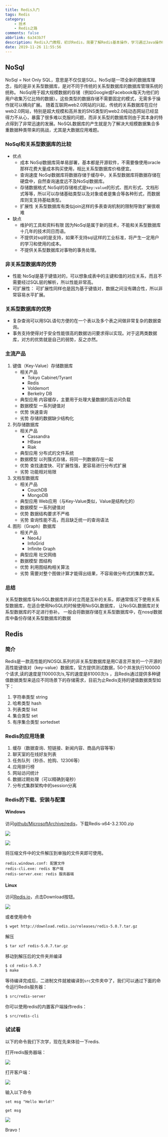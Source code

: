 ```yaml
---
title: Redis入门
tags: Redis
category:
    - 技术
    - Redis之路
comments: false
abbrlink: 6a343b7f
description: Redis入门教程，初识Redis，简要了解Redis基本操作，学习通过Java操作Redis
date: 2019-11-26 11:55:56
---
```


## NoSql

NoSql = Not Only SQL，意思是不仅仅是SQL。NoSql是一项全新的数据库理念，指的是非关系型数据库，是对不同于传统的关系型数据库的数据库管理系统的统称。
NoSql用于超大规模数据的存储（例如Google或Facebook每天为他们的用户收集万亿比特的数据）。这些类型的数据存储不需要固定的模式，无需多于操作就可以横向扩展。
随着互联网web2.0网站的兴起，传统的关系数据库在应付web2.0网站，特别是超大规模和高并发的SNS类型的web2.0纯动态网站已经显得力不从心，暴露了很多难以克服的问题，而非关系型的数据库则由于其本身的特点得到了非常迅速的发展。NoSQL数据库的产生就是为了解决大规模数据集合多重数据种类带来的挑战，尤其是大数据应用难题。

### NoSql和关系型数据库的比较

- 优点
    - 成本
        NoSql数据库简单易部署，基本都是开源软件，不需要像使用oracle那样花费大量成本购买使用，相比关系型数据库价格便宜。
    - 查询速度
        NoSql数据库将数据存储于缓存中，关系型数据库将数据存储在硬盘中，自然查询速度远不及NoSql数据库。
    - 存储数据格式
        NoSql的存储格式是`key:value`的形式、图片形式、文档形式等等，所以可以存储基础类型以及对象或者是集合等各种形式，而数据库则支支持基础类型。
    - 扩展性
        关系型数据库有类似join这样的多表查询机制的限制导致扩展很艰难
- 缺点
    - 维护的工具和资料有限
        因为NoSql是属于新的技术，不能和关系型数据库十几年的技术同日而语。
    - 不提供对sql的是支持，如果不支持sql这样的工业标准，将产生一定用户的学习和使用的成本。
    - 不提供关系型数据库对事物的事务处理。

### 非关系型数据库的优势

- 性能
    NoSql是基于键值对的，可以想象成表中的主键和值的对应关系，而且不需要经过SQL层的解析，所以性能非常高。
- 可扩展性：
    可扩展性同样也是因为基于键值对，数据之间没有耦合性，所以非常容易水平扩展。

### 关系型数据库的优势

- 复杂查询可以用SQL语句方便的在一个表以及多个表之间做非常复杂的数据查询。
- 事务支持使得对于安全性能很高的数据访问要求得以实现。对于这两类数据库，对方的优势就是自己的弱势，反之亦然。

### 主流产品

1. 键值（Key-Value）存储数据库
    - 相关产品
        - Tokyo Cabinet/Tyrant
        - Redis
        - Voldemort
        - Berkelry DB
    - 典型应用
        内容缓存，主要用于处理大量数据的高访问负载
    - 数据模型
        一系列键值对
    - 优势
        快速查询
    - 劣势
        存储的数据缺少结构化
2. 列存储数据库
    - 相关产品
        - Cassandra
        - HBase
        - Riak
    - 典型应用
        分布式的文件系统
    - 数据模型
        以列簇式存储，将同一列数据存在一起
    - 优势
        查找速度快、可扩展性强，更容易进行分布式扩展
    - 劣势
        功能相对局限
3. 文档型数据库
    - 相关产品
        - CouchDB
        - MongoDB
    - 典型应用
        Web应用（与Key-Value类似，Value是结构化的）
    - 数据模型
        一系列键值对
    - 优势
        数据结构要求不严格
    - 劣势
        查询性能不高，而且缺乏统一的查询语法
4. 图形（Graph）数据库
    - 相关产品
        - Neo4J
        - InfoGrid
        - Infinite Graph
    - 典型应用
        社交网络
    - 数据模型
        图结构
    - 优势
        利用图结构相关算法
    - 劣势
        需要对整个图做计算才能得出结果，不容易做分布式的集群方案。

### 总结

关系型数据库与NoSQL数据库并非对立而是互补的关系，即通常情况下使用关系型数据库，在适合使用NoSQL的时候使用NoSQL数据库，
让NoSQL数据库对关系型数据库的不足进行弥补。
一般会将数据存储在关系型数据库中，在nosql数据库中备份存储关系型数据库的数据

## Redis

### 简介

Redis是一款高性能的NOSQL系列的非关系型数据库是用C语言开发的一个开源的高性能键值对（key-value）数据库，官方提供测试数据，50个并发执行100000个请求,读的速度是110000次/s,写的速度是81000次/s ，且Redis通过提供多种键值数据类型来适应不同场景下的存储需求，目前为止Redis支持的键值数据类型如下：

1. 字符串类型 string
2. 哈希类型 hash
3. 列表类型 list
4. 集合类型 set
5. 有序集合类型 sortedset

### Redis的应用场景

1. 缓存（数据查询、短链接、新闻内容、商品内容等等）
2. 聊天室的在线好友列表
3. 任务队列（秒杀、抢购、12306等）
4. 应用排行榜
5. 网站访问统计
6. 数据过期处理（可以精确到毫秒）
7. 分布式集群架构中的session分离

### Redis的下载、安装与配置

#### Windows

访问[github/MicrosoftArchive/redis](https://github.com/MicrosoftArchive/redis/releases)，下载Redis-x64-3.2.100.zip

![](https://i.loli.net/2019/11/26/12FXyCIdVv7Qozp.png)

![](https://i.loli.net/2019/11/26/ZpJbzXfrwMH4um7.png)

将压缩文件中的文件解压到单独的文件夹即可使用。

```plain
redis.windows.conf: 配置文件
redis-cli.exe: redis 客户端
redis-server.exe: redis 服务器端
```

#### Linux

访问[Redis.io](https://redis.io/download)，点击Download按钮。

![](https://i.loli.net/2019/11/26/EK5z4GYgRiqaJQU.png)

或者使用命令

```bash
$ wget http://download.redis.io/releases/redis-5.0.7.tar.gz
```

解压

```bash
$ tar xzf redis-5.0.7.tar.gz
```

移动到解压后的文件夹并编译

```bash
$ cd redis-5.0.7
$ make
```
等待编译完成后，二进制文件就被编译到`src`文件夹中了，我们可以通过下面的命令运行Redis服务器：

```bash
$ src/redis-server
```

你可以使用redis的内置客户端操作redis：

```bash
$ src/redis-cli
```

### 试试看

以下的命令我们下次学，现在先来体验一下redis.

打开redis服务器端：

![](https://i.loli.net/2019/11/26/zWQPFYBdqRipmAI.png)

打开客户端：

![](https://i.loli.net/2019/11/26/SHtY18cNiIqsxKQ.png)

输入以下命令

```
set msg "Hello World!"
```

```
get msg
```

![](https://i.loli.net/2019/11/26/dsnpWIymfHZ6rtR.png)

Bravo！
